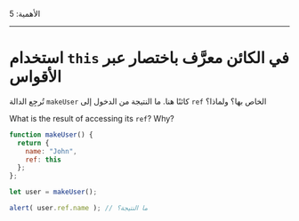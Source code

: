 الأهمية: 5

---

# استخدام `this` في الكائن معرَّف باختصار عبر الأقواس

تُرجِع الدالة `makeUser` كائنًا هنا. ما النتيجة من الدخول إلى `ref` الخاص بها؟ ولماذا؟

What is the result of accessing its `ref`? Why?

```js
function makeUser() {
  return {
    name: "John",
    ref: this
  };
};

let user = makeUser();

alert( user.ref.name ); // ما النتيجة؟
```

